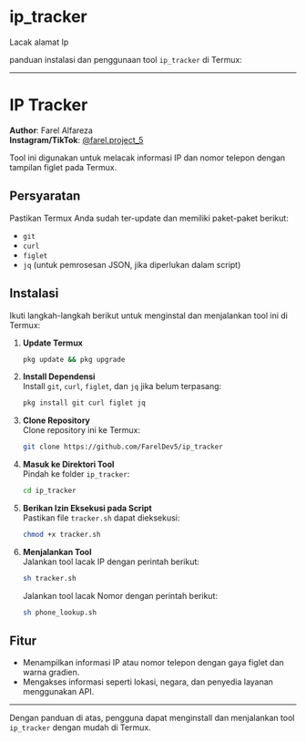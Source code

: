 # ip_tracker
Lacak alamat Ip

panduan instalasi dan penggunaan tool `ip_tracker` di Termux:

---

# IP Tracker

**Author**: Farel Alfareza  
**Instagram/TikTok**: [@farel.project_5](https://instagram.com/farel.project_5)

Tool ini digunakan untuk melacak informasi IP dan nomor telepon dengan tampilan figlet pada Termux.

## Persyaratan

Pastikan Termux Anda sudah ter-update dan memiliki paket-paket berikut:
- `git`
- `curl`
- `figlet`
- `jq` (untuk pemrosesan JSON, jika diperlukan dalam script)

## Instalasi

Ikuti langkah-langkah berikut untuk menginstal dan menjalankan tool ini di Termux:

1. **Update Termux**  
   ```bash
   pkg update && pkg upgrade
   ```

2. **Install Dependensi**  
   Install `git`, `curl`, `figlet`, dan `jq` jika belum terpasang:
   ```bash
   pkg install git curl figlet jq
   ```

3. **Clone Repository**  
   Clone repository ini ke Termux:
   ```bash
   git clone https://github.com/FarelDev5/ip_tracker
   ```

4. **Masuk ke Direktori Tool**  
   Pindah ke folder `ip_tracker`:
   ```bash
   cd ip_tracker
   ```

5. **Berikan Izin Eksekusi pada Script**  
   Pastikan file `tracker.sh` dapat dieksekusi:
   ```bash
   chmod +x tracker.sh
   ```

6. **Menjalankan Tool**  
   Jalankan tool lacak IP dengan perintah berikut:
   ```bash
   sh tracker.sh
   ```
   Jalankan tool lacak Nomor dengan perintah berikut:
   ```bash
   sh phone_lookup.sh
   ```
   

## Fitur

- Menampilkan informasi IP atau nomor telepon dengan gaya figlet dan warna gradien.
- Mengakses informasi seperti lokasi, negara, dan penyedia layanan menggunakan API.

---

Dengan panduan di atas, pengguna dapat menginstall dan menjalankan tool `ip_tracker` dengan mudah di Termux.

